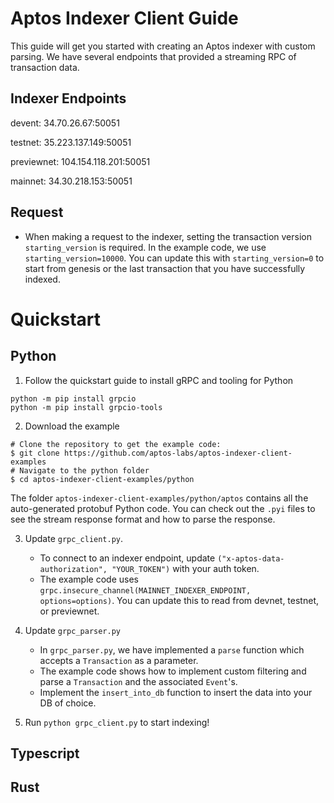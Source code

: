 # Aptos Indexer Client Guide
This guide will get you started with creating an Aptos indexer with custom parsing. We have several endpoints that provided a streaming RPC of transaction data. 

## Indexer Endpoints
devent: 34.70.26.67:50051

testnet: 35.223.137.149:50051

previewnet: 104.154.118.201:50051

mainnet: 34.30.218.153:50051

## Request
 - When making a request to the indexer, setting the transaction version `starting_version` is required. In the example code, we use `starting_version=10000`. You can update this with `starting_version=0` to start from genesis or the last transaction that you have successfully indexed. 

# Quickstart
## Python
1. Follow the quickstart guide to install gRPC and tooling for Python
```
python -m pip install grpcio
python -m pip install grpcio-tools
```
2. Download the example
```
# Clone the repository to get the example code:
$ git clone https://github.com/aptos-labs/aptos-indexer-client-examples
# Navigate to the python folder
$ cd aptos-indexer-client-examples/python
```
The folder `aptos-indexer-client-examples/python/aptos` contains all the auto-generated protobuf Python code. You can check out the `.pyi` files to see the stream response format and how to parse the response.

3. Update `grpc_client.py`.
   - To connect to an indexer endpoint, update `("x-aptos-data-authorization", "YOUR_TOKEN")` with your auth token.
   - The example code uses `grpc.insecure_channel(MAINNET_INDEXER_ENDPOINT, options=options)`. You can update this to read from devnet, testnet, or previewnet.
  
4. Update `grpc_parser.py`
   - In `grpc_parser.py`, we have implemented a `parse` function which accepts a `Transaction` as a parameter.
   - The example code shows how to implement custom filtering and parse a `Transaction` and the associated `Event`'s.
   - Implement the `insert_into_db` function to insert the data into your DB of choice. 
5. Run `python grpc_client.py` to start indexing! 

## Typescript 
## Rust
